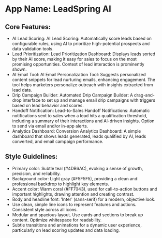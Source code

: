 # **App Name**: LeadSpring AI

## Core Features:

- AI Lead Scoring: AI Lead Scoring: Automatically score leads based on configurable rules, using AI to prioritize high-potential prospects and data validation tools.
- Lead Prioritization: Lead Prioritization Dashboard: Displays leads sorted by their AI score, making it easy for sales to focus on the most promising opportunities. Context of lead interaction is prominently shown.
- AI Email Tool: AI Email Personalization Tool: Suggests personalized content snippets for lead nurturing emails, enhancing engagement. The tool helps marketers personalize outreach with insights extracted from lead data.
- Drip Campaign Builder: Automated Drip Campaign Builder: A drag-and-drop interface to set up and manage email drip campaigns with triggers based on lead behavior and scores.
- Handoff Notification: Lead-to-Sales Handoff Notifications: Automatic notifications sent to sales when a lead hits a qualification threshold, including a summary of their interactions and AI-driven insights. Option to send via email and/or in-app alerts.
- Analytics Dashboard: Conversion Analytics Dashboard: A simple dashboard that shows leads generated, leads qualified by AI, leads converted, and email campaign performance.

## Style Guidelines:

- Primary color: Subtle teal (#4DB6AC), evoking a sense of growth, precision, and reliability.
- Background color: Light gray (#F5F5F5), providing a clean and professional backdrop to highlight key elements.
- Accent color: Warm coral (#FF7043), used for call-to-action buttons and important highlights, drawing attention and creating contrast.
- Body and headline font: 'Inter' (sans-serif) for a modern, objective look.
- Use clean, simple line icons to represent features and actions. Consistent style across all icons.
- Modular and spacious layout. Use cards and sections to break up content. Optimize whitespace for readability.
- Subtle transitions and animations for a dynamic user experience, particularly on lead scoring updates and data loading.